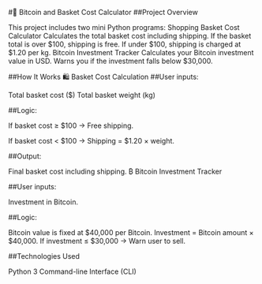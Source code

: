 #🛒 Bitcoin and Basket Cost Calculator
##Project Overview

This project includes two mini Python programs:
Shopping Basket Cost Calculator
Calculates the total basket cost including shipping.
If the basket total is over $100, shipping is free.
If under $100, shipping is charged at $1.20 per kg.
Bitcoin Investment Tracker
Calculates your Bitcoin investment value in USD.
Warns you if the investment falls below $30,000.

##How It Works
🛍 Basket Cost Calculation
##User inputs:

Total basket cost ($)
Total basket weight (kg)

##Logic:

If basket cost ≥ $100 → Free shipping.

If basket cost < $100 → Shipping = $1.20 × weight.

##Output:

Final basket cost including shipping.
₿ Bitcoin Investment Tracker

##User inputs:

Investment in Bitcoin.

##Logic:

Bitcoin value is fixed at $40,000 per Bitcoin.
Investment = Bitcoin amount × $40,000.
If investment ≤ $30,000 → Warn user to sell.

##Technologies Used

Python 3
Command-line Interface (CLI)
